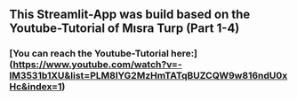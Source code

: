 ## This Streamlit-App was build based on the Youtube-Tutorial of Mısra Turp (Part 1-4)

### [You can reach the Youtube-Tutorial here:] (https://www.youtube.com/watch?v=-IM3531b1XU&list=PLM8lYG2MzHmTATqBUZCQW9w816ndU0xHc&index=1)
